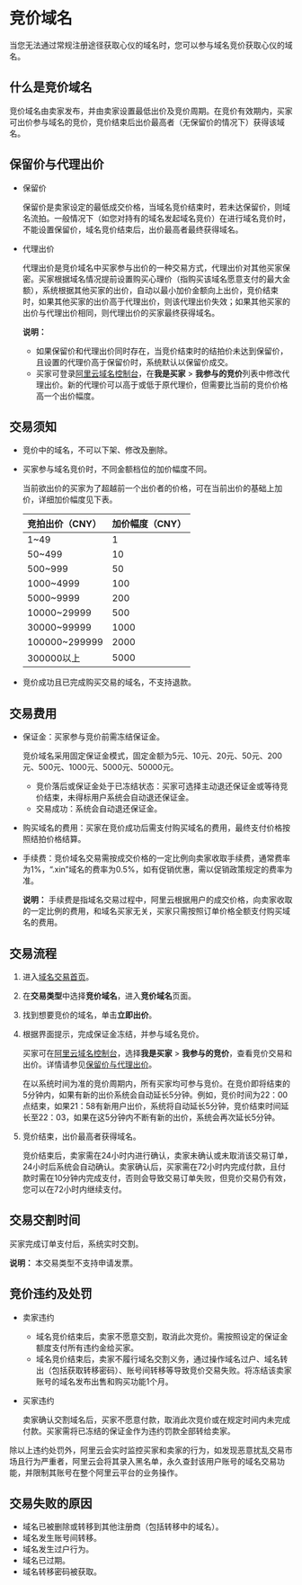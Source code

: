 # 竞价域名

当您无法通过常规注册途径获取心仪的域名时，您可以参与域名竞价获取心仪的域名。

## 什么是竞价域名

竞价域名由卖家发布，并由卖家设置最低出价及竞价周期。在竞价有效期内，买家可出价参与域名的竞价，竞价结束后出价最高者（无保留价的情况下）获得该域名。

## 保留价与代理出价

-   保留价

    保留价是卖家设定的最低成交价格，当域名竞价结束时，若未达保留价，则域名流拍。一般情况下（如您对持有的域名发起域名竞价）在进行域名竞价时，不能设置保留价，域名竞价结束后，出价最高者最终获得域名。

-   代理出价

    代理出价是竞价域名中买家参与出价的一种交易方式，代理出价对其他买家保密。买家根据域名情况提前设置购买心理价（指购买该域名愿意支付的最大金额），系统根据其他买家的出价，自动以最小加价金额向上出价，竞价结束时，如果其他买家的出价高于代理出价，则该代理出价失效；如果其他买家的出价与代理出价相同，则代理出价的买家最终获得域名。

    **说明：**

    -   如果保留价和代理出价同时存在，当竞价结束时的结拍价未达到保留价，且设置的代理价高于保留价时，系统默认以保留价成交。
    -   买家可登录[阿里云域名控制台](https://netcn.console.aliyun.com/core/domain/list)，在**我是买家** \> **我参与的竞价**列表中修改代理出价。新的代理价可以高于或低于原代理价，但需要比当前的竞价价格高一个出价幅度。

## 交易须知

-   竞价中的域名，不可以下架、修改及删除。
-   买家参与域名竞价时，不同金额档位的加价幅度不同。

    当前欲出价的买家为了超越前一个出价者的价格，可在当前出价的基础上加价，详细加价幅度见下表。

    |竞拍出价（CNY）|加价幅度（CNY）|
    |:--------|:--------|
    |1~49|1|
    |50~499|10|
    |500~999|50|
    |1000~4999|100|
    |5000~9999|200|
    |10000~29999|500|
    |30000~99999|1000|
    |100000~299999|2000|
    |300000以上|5000|

-   竞价成功且已完成购买交易的域名，不支持退款。

## 交易费用

-   保证金：买家参与竞价前需冻结保证金。

    竞价域名采用固定保证金模式，固定金额为5元、10元、20元、50元、200元、500元、1000元、5000元、50000元。

    -   竞价落后或保证金处于已冻结状态：买家可选择主动退还保证金或等待竞价结束，未得标用户系统会自动退还保证金。
    -   交易成功：系统会自动退还保证金。
-   购买域名的费用：买家在竞价成功后需支付购买域名的费用，最终支付价格按照结拍价格结算。
-   手续费：竞价域名交易需按成交价格的一定比例向卖家收取手续费，通常费率为1%，“.xin”域名的费率为0.5%，如有促销优惠，需以促销政策规定的费率为准。

    **说明：** 手续费是指域名交易过程中，阿里云根据用户的成交价格，向卖家收取的一定比例的费用，和域名买家无关，买家只需按照订单价格全额支付购买域名的费用。


## 交易流程

1.  进入[域名交易首页](https://mi.aliyun.com)。
2.  在**交易类型**中选择**竞价域名**，进入**竞价域名**页面。
3.  找到想要竞价的域名，单击**立即出价**。
4.  根据界面提示，完成保证金冻结，并参与域名竞价。

    买家可在[阿里云域名控制台](https://netcn.console.aliyun.com/core/domain/list)，选择**我是买家** \> **我参与的竞价**，查看竞价交易和出价。详情请参见[保留价与代理出价](#section_60c_ldi_eif)。

    在以系统时间为准的竞价周期内，所有买家均可参与竞价。在竞价即将结束的5分钟内，如果有新的出价系统会自动延长5分钟。例如，竞价时间为22：00点结束，如果21：58有新用户出价，系统将自动延长5分钟，竞价结束时间延长至22：03，如果在这5分钟内不断有新的出价，系统会再次延长5分钟。

5.  竞价结束，出价最高者获得域名。

    竞价结束后，卖家需在24小时内进行确认，卖家未确认或未取消该交易订单，24小时后系统会自动确认。卖家确认后，买家需在72小时内完成付款，且付款时需在10分钟内完成支付，否则会导致交易订单失败，但竞价交易仍有效，您可以在72小时内继续支付。


## 交易交割时间

买家完成订单支付后，系统实时交割。

**说明：** 本交易类型不支持申请发票。

## 竞价违约及处罚

-   卖家违约
    -   域名竞价结束后，卖家不愿意交割，取消此次竞价。需按照设定的保证金额度支付所有违约金给买家。
    -   域名竞价结束后，卖家不履行域名交割义务，通过操作域名过户、域名转出（包括获取转移密码）、账号间转移等导致竞价交易失败。将冻结该卖家账号的域名发布出售和购买功能1个月。
-   买家违约

    卖家确认交割域名后，买家不愿意付款，取消此次竞价或在规定时间内未完成付款。买家需将已冻结的保证金作为违约罚款全部转给卖家。


除以上违约处罚外，阿里云会实时监控买家和卖家的行为，如发现恶意扰乱交易市场且行为严重者，阿里云会将其录入黑名单，永久查封该用户账号的域名交易功能，并限制其账号在整个阿里云平台的业务操作。

## 交易失败的原因

-   域名已被删除或转移到其他注册商（包括转移中的域名）。
-   域名发生账号间转移。
-   域名发生过户行为。
-   域名已过期。
-   域名转移密码被获取。

